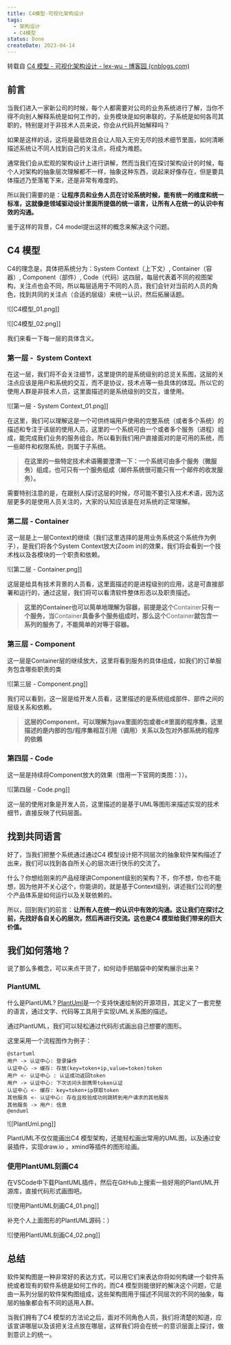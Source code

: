 ```yaml
---
title: C4模型-可视化架构设计
tags:
  - 架构设计
  - C4模型
status: Done
createDate: 2023-04-14
---
```


转载自 [C4 模型 - 可视化架构设计 - lex-wu - 博客园 (cnblogs.com)](https://www.cnblogs.com/lex-wu/p/13305380.html)

## 前言

当我们进入一家新公司的时候，每个人都需要对公司的业务系统进行了解，当你不得不向别人解释系统是如何工作的，业务模块是如何串联的，子系统是如何各司其职的，特别是对于非技术人员来说，你会从代码开始解释吗？

如果是这样的话，这将是最低效且会让人陷入无穷无尽的技术细节里面，如何清晰描述系统让不同人找到自己的关注点，将成为难题。

通常我们会从宏观的架构设计上进行讲解，然而当我们在探讨架构设计的时候，每个人对架构的抽象层次理解都不一样，抽象这种东西，说起来好像存在，但是要具体描述乃至落笔下来，还是非常有难度的。

所以我们需要的是：**让程序员和业务人员在讨论系统时候，能有统一的维度和统一标准，这就像是领域驱动设计里面所提倡的统一语言，让所有人在统一的认识中有效的沟通。**

鉴于这样的背景，C4 model提出这样的概念来解决这个问题。

## C4 模型

C4的理念是，具体把系统分为：System Context（上下文）, Container（容器）, Component（部件）, Code（代码）这四层，每层代表着不同的视图架构，关注点也会不同，所以每层适用于不同的人员，我们会针对当前的人员的角色，找到共同的关注点（合适的层级）来统一认识，然后拓展话题。

![[C4模型_01.png]]

![[C4模型_02.png]]

我们来看一下每一层的具体含义。

### 第一层 -  System Context

在这一层，我们将不会关注细节，这里提供的是系统级别的总览关系图，这层的关注点应该是用户和系统的交互，而不是协议，技术点等一些具体的体现。所以它的使用人群是非技术人员，这里面描述的是系统级别的交互，谁使用。

![[第一层 -  System Context_01.png]]

在这里，我们可以理解这是一个可供终端用户使用的完整系统（或者多个系统）的描述和专注于该层的使用人员，这里的一个系统可由一个或者多个服务（进程）组成，能完成我们业务的服务组合。所以看到我们用户直接面对的是可用的系统，而一些邮件和权限系统，则属于子系统。

> **在这里的一些特定技术术语需要澄清一下：一个系统可由多个服务（微服务）组成，也可只有一个服务组成（邮件系统很可能只有一个邮件的收发服务）。**

需要特别注意的是，在跟别人探讨这层的时候，尽可能不要引入技术术语，因为这层更多的是使用人员关注的，大家的认知应该是在对系统的正常理解。

### 第二层 - Container

这一层是上一层Context的继续（我们这里选择的是用业务系统这个系统作为例子），是我们将各个System Context放大(Zoom in)的效果，我们将会看到一个技术栈以及各模块的一个职责和依赖。

![[第二层 - Container.png]]

这层是给具有技术背景的人员看，这里面描述的是进程级别的应用，这是可直接部署和运行的，通过这层，我们将可以看清软件整体形态以及职责描述。

> **这里的Container也可以简单地理解为容器，前提是这个**Container**只有一个服务，当**Container**具备多个服务组成时，那么这个**Container**就包含一系列的服务了，不能简单的对等于容器。**

### 第三层 - Component

这一层是Container层的继续放大，这里将看到服务的具体组成，如我们的订单服务包含哪些职责的类

![[第三层 - Component.png]]

我们可以看到，这一层是给开发人员看，这里描述的是系统组成部件、部件之间的层级关系和依赖。

> **这层的Component，可以理解为java里面的包或者c#里面的程序集，这里描述的是内部的包/程序集相互引用（调用）关系以及包对外部系统的程序的依赖**

### 第四层 - Code

这一层是持续将Component放大的效果（借用一下官网的类图：））。

![[第四层 - Code.png]]

这一层的使用对象是开发人员，这里描述的是基于UML等图形来描述实现的技术细节，直接反映了代码层面。

## 找到共同语言

好了，当我们把整个系统通过通过C4 模型设计把不同层次的抽象软件架构描述了出来，我们可以找到各自所关心的层次进行快乐的交流了。

什么？你想给刚来的产品经理讲Component级别的架构？不，你不想，你也不能想，因为他并不关心这个，你能讲的，就是基于Context级别，讲述我们公司的整个产品体系是如何运行以及关联依赖的。

所以，回到我们的前言：**让所有人在统一的认识中有效的沟通。这让我们在探讨之前，先找好各自关心的层次，然后再进行交流。这也是C4 模型给我们带来的巨大价值。**

## 我们如何落地？

说了那么多概念，可以来点干货了，如何动手把脑袋中的架构展示出来？

### PlantUML

什么是PlantUML? [PlantUml](http://plantuml.com/)是一个支持快速绘制的开源项目，其定义了一套完整的语言，通过文字、代码等工具用于实现UML关系图的描述。

通过PlantUML，我们可以轻松通过代码形式画出自己想要的图形。

这里采用一个流程图作为例子：

```startuml
@startuml
用户 -> 认证中心: 登录操作
认证中心 -> 缓存: 存放(key=token+ip,value=token)token
用户 <- 认证中心 : 认证成功返回token
用户 -> 认证中心: 下次访问头部携带token认证
认证中心 <- 缓存: key=token+ip获取token
其他服务 <- 认证中心: 存在且校验成功则跳转到用户请求的其他服务
其他服务 -> 用户: 信息
@enduml
```

![[PlantUml.png]]

PlantUML不仅仅能画出C4 模型架构，还能轻松画出常用的UML图，以及通过安装插件，实现draw.io ，xmind等插件的图形绘画。

### 使用PlantUML刻画C4

在VSCode中下载PlantUML插件，然后在GitHub上搜索一些好用的PlantUML开源库，直接代码形式画图吧。

![[使用PlantUML刻画C4_01.png]]

补充个人上面图形的PlantUML源码：）

![[使用PlantUML刻画C4_02.png]]

## 总结

软件架构图是一种非常好的表达方式，可以用它们来表达你将如何构建一个软件系统或者现有的软件系统是如何工作的，而C4 模型则能很好的解决这个问题，它是由一系列分层的软件架构图组成，这些架构图用于描述不同层次的不同的抽象，每层的抽象都会有不同的适用人群。

当我们拥有了C4 模型的方法论之后，面对不同角色人员，我们将清楚的知道，应该宣讲哪层以及该把关注点放在哪层，这样我们将会在统一的意识层面上探讨，做到意识上的统一。